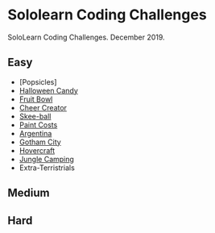 # Sololearn Coding Challenges
SoloLearn Coding Challenges. December 2019.

## Easy
- [Popsicles]
- [Halloween Candy](halloween-candy)
- [Fruit Bowl](fruit-bowl)
- [Cheer Creator](cheer-creator)
- [Skee-ball](skee-ball)
- [Paint Costs](paint-costs)
- [Argentina](argentina)
- [Gotham City](gotham-city)
- [Hovercraft](hovercraft)
- [Jungle Camping](jungle-camping)
- Extra-Terristrials
## Medium
## Hard
